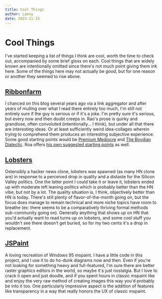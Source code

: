 ```yaml
---
title: Cool Things
author: Lanny
date: 2023-11-15
---
```


# Cool Things

I've started keeping a list of things I think are cool, worth the time to check out, accompanied by some brief gloss on each. Cool things that are widely known are intentionally omitted since there's not much point giving them ink here. Some of the things here may not actually be _good_, but for one reason or another they seemed to rise above.

## [Ribbonfarm](https://www.ribbonfarm.com/)

I chanced on this blog several years ago via a link aggregator and after years of mulling over what I read there entirely too much, I'm still not entirely sure if the guy is serious or if it's a joke. I'm pretty sure it's serious, but every now and then doubt creeps in. Rao's prose is quirky and grandiose, often convoluted (intentionally... I think), but under all that there are interesting ideas. Or at least sufficiently weird idea-collages wherein trying to comprehend them produces an interesting subjective experience. Some good starting points would be [Premium Mediocre](https://www.ribbonfarm.com/2017/08/17/the-premium-mediocre-life-of-maya-millennial/) and [The Boydian Dialectic](https://www.ribbonfarm.com/2015/06/18/the-boydian-dialectic/). Roa offers [his own suggested starting points](https://www.ribbonfarm.com/for-new-readers/) as well.

## [Lobsters](https://lobste.rs/)

Ostensibly a hacker news clone, lobsters was spawned (as many HN clone are) in response to a perceived drop in quality and a distaste for the Silicon Valley politics. One the latter point I could take it or leave it, lobsters ended up with moderate left leaning politics which is probably better than the HN vibe, but not by a lot. The quality situation is, I think, objectively better than HN is today. There's still plenty of flavor-of-the-month going on, but the focus does manage to remain technical and more niche topics have room to breathe (ex: there seems to be a comparatively thriving formal methods sub-community going on). Generally anything that shows up on HN that you'd actually want to read turns up on lobsters, and some cool stuff you wouldn't see there doesn't get buried, so for my two cents it's a drop in replacement.

## [JSPaint](https://jspaint.app/)

A loving recreation of Windows 95 mspaint. I have a little code in this project, and I use it to do ho-dunk diagrams now and then. Even if you're not looking for something heavy and full-featured, I'm sure there are better raster graphics editors in the world, so maybe it's just nostalgia. But I love to crack it open and just doodle, and if you spent hours in classic mspaint like and enjoy the very raw method of creating images this way you'd probably be into it too. One particularly impressive aspect is the addition of features like transparency in a way that really honors the UX of classic mspaint.
